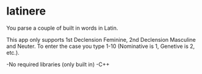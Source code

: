 # latinere
You parse a couple of built in words in Latin.

This app only supports 1st Declension Feminine, 2nd Declension Masculine and Neuter. To enter the case you type 1-10 (Nominative is 1, Genetive is 2, etc.).

-No required libraries (only built in)
-C++
